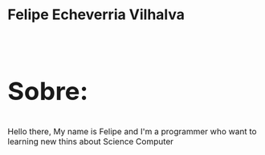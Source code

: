 <h1>Felipe Echeverria Vilhalva</h1>
<br />
<div>
  <h2 style="font-size: 50px;">Sobre:</h2>
  <p style="font-size: medium">
    Hello there, My name is Felipe and I'm a programmer who want to learning new
    thins about Science Computer
  </p>
</div>
